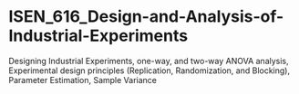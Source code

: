 # ISEN_616_Design-and-Analysis-of-Industrial-Experiments
Designing Industrial Experiments, one-way, and two-way ANOVA analysis, Experimental design principles (Replication, Randomization, and Blocking), Parameter Estimation, Sample Variance
